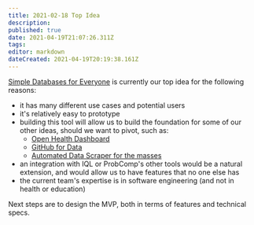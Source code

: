 ```yaml
---
title: 2021-02-18 Top Idea
description: 
published: true
date: 2021-04-19T21:07:26.311Z
tags: 
editor: markdown
dateCreated: 2021-04-19T20:19:38.161Z
---
```


[Simple Databases for Everyone](../ideas/dabble) is currently our top idea for the following reasons:  
- it has many different use cases and potential users
- it's relatively easy to prototype
- building this tool will allow us to build the foundation for some of our other ideas, should we want to pivot, such as:
	- [Open Health Dashboard](../ideas/open-health-dashboard)
	- [GitHub for Data](../ideas/github-for-data)
	- [Automated Data Scraper for the masses](../ideas/auto-data-scraper)
- an integration with IQL or ProbComp's other tools would be a natural extension, and would allow us to have features that no one else has
- the current team's expertise is in software engineering (and not in health or education)

Next steps are to design the MVP, both in terms of features and technical specs.
